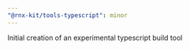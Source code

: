```yaml
---
"@rnx-kit/tools-typescript": minor
---
```


Initial creation of an experimental typescript build tool
